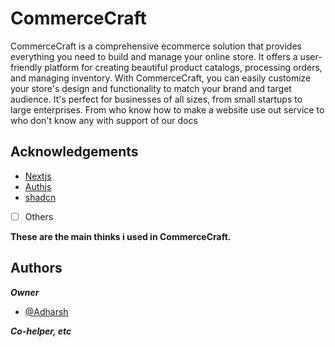 
# CommerceCraft

CommerceCraft is a comprehensive ecommerce solution that provides everything you need to build and manage your online store.
 It offers a user-friendly platform for creating beautiful product catalogs, processing orders, and managing inventory.
  With CommerceCraft, you can easily customize your store's design and functionality to match your brand and target audience.
  It's perfect for businesses of all sizes, from small startups to large enterprises.
   From who know how to make a website use out service to who don't know any with support of our docs


## Acknowledgements

 - [Nextjs](https://nextjs.org)
 - [Authjs](https://authjs.dev)
 - [shadcn](https://ui.shadcn.com)
 - [ ]  Others

**These are the main thinks i used in CommerceCraft.**
## Authors

***Owner***
- [@Adharsh](https://github.com/unknowncoder-gamer)

***Co-helper, etc***
